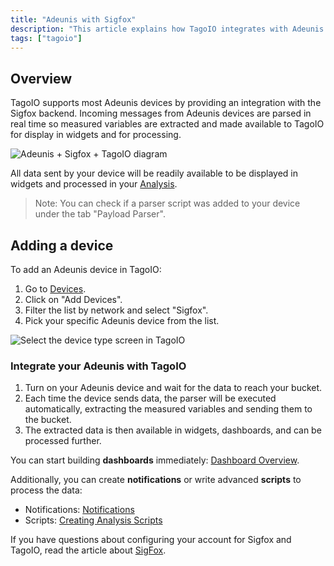 ```yaml
---
title: "Adeunis with Sigfox"
description: "This article explains how TagoIO integrates with Adeunis devices via the Sigfox backend, how incoming data is parsed and made available for Analysis, and how to add an Adeunis device in TagoIO."
tags: ["tagoio"]
---
```

## Overview
TagoIO supports most Adeunis devices by providing an integration with the Sigfox backend. Incoming messages from Adeunis devices are parsed in real time so measured variables are extracted and made available to TagoIO for display in widgets and for processing.

![Adeunis + Sigfox + TagoIO diagram](/docs_imagem/tagoio/adeunis-with-sigfox-2.png)

All data sent by your device will be readily available to be displayed in widgets and processed in your [Analysis](../analysis/analysis-overview).

> Note: You can check if a parser script was added to your device under the tab "Payload Parser".

## Adding a device
To add an Adeunis device in TagoIO:
1. Go to [Devices](../devices/devices).
2. Click on "Add Devices".
3. Filter the list by network and select "Sigfox".
4. Pick your specific Adeunis device from the list.

![Select the device type screen in TagoIO](/docs_imagem/tagoio/adeunis-with-sigfox-2.png)

### Integrate your Adeunis with TagoIO
1. Turn on your Adeunis device and wait for the data to reach your bucket.  
2. Each time the device sends data, the parser will be executed automatically, extracting the measured variables and sending them to the bucket.  
3. The extracted data is then available in widgets, dashboards, and can be processed further.

You can start building **dashboards** immediately: [Dashboard Overview](https://help.tago.io/portal/en/kb/articles/15-dashboard-overview).

Additionally, you can create **notifications** or write advanced **scripts** to process the data:
- Notifications: [Notifications](https://help.tago.io/portal/en/kb/articles/11-notification)  
- Scripts: [Creating Analysis Scripts](https://help.tago.io/portal/en/kb/articles/120-creating-analysis)

If you have questions about configuring your account for Sigfox and TagoIO, read the article about [SigFox](https://help.tago.io/portal/en/kb/articles/33-sigfox).